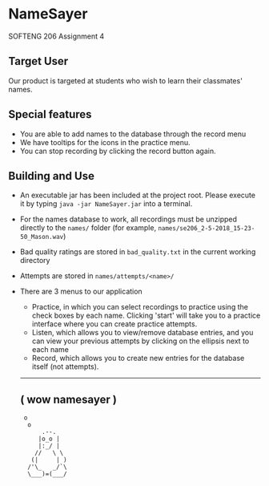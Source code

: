 NameSayer
=========

SOFTENG 206 Assignment 4

Target User
-----------

Our product is targeted at students who wish to learn their classmates' names.

Special features
----------------
* You are able to add names to the database through the record menu
* We have tooltips for the icons in the practice menu.
* You can stop recording by clicking the record button again.

Building and Use
----------------

* An executable jar has been included at the project root. Please execute it by typing `java -jar NameSayer.jar` into
  a terminal.
* For the names database to work, all recordings must be unzipped directly to the `names/` folder (for example, 
    `names/se206_2-5-2018_15-23-50_Mason.wav`)
* Bad quality ratings are stored in `bad_quality.txt` in the current working directory
* Attempts are stored in `names/attempts/<name>/`

* There are 3 menus to our application
    * Practice, in which you can select recordings to practice using the check boxes by each name. Clicking 'start'
      will take you to a practice interface where you can create practice attempts.
    * Listen, which allows you to view/remove database entries, and you can view your previous attempts by clicking on 
        the ellipsis next to each name
    * Record, which allows you to create new entries for the database itself (not attempts).


     _______________
    ( wow namesayer )
     ---------------
       o
        o
            .--.
           |o_o |
           |:_/ |
          //   \ \
         (|     | )
        /'\_   _/`\
        \___)=(___/
    
